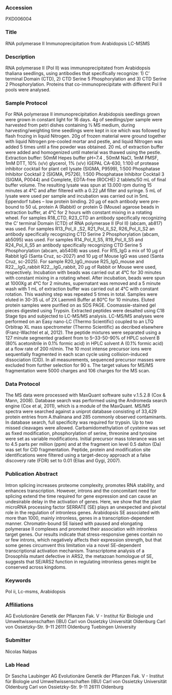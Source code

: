 ### Accession
PXD006004

### Title
RNA polymerase II Immunoprecipitation from Arabidopsis LC-MSMS

### Description
RNA polymerase II (Pol II) was immunoprecipitated from Arabidopsis thaliana seedlings, using antibodies that specifically recognize: 1) C’ terminal Domain (CTD), 2) CTD Serine 5 Phosphorylation  and 3) CTD Serine 2 Phosphorylation. Proteins that co-immunoprecipitate with different Pol II pools were analysed.

### Sample Protocol
For RNA polymerase II immunoprecipitation Arabidopsis seedlings grown were grown in constant light for 16 days. 4g of seedlings/per sample were harvested from petri dishes containing ½ MS medium, during harvesting/weighting time seedlings were kept in ice which was followed by flash frozing in liquid Nitrogen.  20g of frozen material were ground together with liquid Nitrogen pre-cooled mortar and pestle, and liquid Nitrogen was added 5 times until a fine powder was obtained. 20 mL of extraction buffer were added and homogenized until material was thawed using the pestle. Extraction buffer: 50mM Hepes buffer pH=7.4 , 50mM NaCl, 1mM PMSF, 1mM DTT, 10% (v/v) glycerol, 1% (v/v) IGEPAL CA-630, 1:100 of protease inhibitor cocktail for plant cell lysate (SIGMA, P9599), 1:500 Phosphatase Inhibitor Cocktail 2 (SIGMA, P5726), 1:500 Phosphatase Inhibitor Cocktail 3 (SIGMA, P0044) and Complete, EDTA-free (ROCHE) 2 tablets/50 mL of final buffer volume. The resulting lysate was spun at 13.000 rpm during 15 minutes at 4°C and after filtered with a 0.22 µM filter and syringe. 5 mL of lysate were used per sample and incubation was carried out in 5mL Eppendorf tubes – low protein binding.   20 µg of each antibody were pre-bound to 50 uL protein A (Rabbit) or protein G (Mouse) agarose beads in extraction buffer, at 4°C for 2 hours with constant mixing in a rotating wheel. For samples R18_CTD, R23_CTD an antibody specifically recognizing the C’ terminal Domain (CTD) of RNA polymerase II (Pol II) (abcam, ab817) was used. For samples R13_Pol_II _S2, R21_Pol_II_S2, R26_Pol_II_S2 an antibody specifically recognizing CTD Serine 2 Phosphorylation (abcam, ab5095) was used. For samples R14_Pol_II_S5, R19_Pol_II_S5 and R24_Pol_II_S5 an antibody specifically recognizing CTD Serine 5 Phosphorylation (abcam, ab5408) was used. For R15_IgG a mix of 10 µg of Rabbit IgG (Santa Cruz, sc-2027) and 10 µg of Mouse IgG was used (Santa Cruz, sc-2025). For sample R20_IgG_mouse R25_IgG_mouse and R22__IgG_rabbit R22__IgG_rabbit, 20 µg of Rabbit or Mouse were used, respectively.  Incubation with beads was carried out at 4°C for 30 minutes with constant mixing in a rotating wheel. After incubation, beads were spun at 1000Xg at 4°C for 2 minutes, supernatant was removed and a 5 minute wash with 1 mL of extraction buffer was carried out at 4°C with constant rotation. This washing step was repeated 5 times in total. Samples were eluted in 30-35 uL of 2X Laemmli Buffer at 80°C for 10 minutes. Eluted protein samples were purified on as SDS PAGE.  Coomassie-stained gel pieces digested using Trypsin. Extracted peptides were desalted using C18 Stage tips and subjected to LC-MS/MS analysis. LC-MS/MS analyses were performed on an Easy nano-LC (Thermo Scientific) coupled to an LTQ Orbitrap XL mass spectrometer (Thermo Scientific) as decribed elsewhere (Franz-Wachtel et al, 2012). The peptide mixtures were separated using a 127 minute segmented gradient from to 5–33-50-90% of HPLC solvent B (80% acetonitrile in 0.1% formic acid) in HPLC solvent A (0.1% formic acid) at a flow rate of 200 nl/min. The 10 most intense precursor ions were sequentially fragmented in each scan cycle using collision-induced dissociation (CID). In all measurements, sequenced precursor masses were excluded from further selection for 90 s. The target values for MS/MS fragmentation were 5000 charges and 106 charges for the MS scan.

### Data Protocol
The MS data were processed with MaxQuant software suite v.1.5.2.8 (Cox & Mann, 2008). Database search was performed using the Andromeda search engine (Cox et al, 2011), which is a module of the MaxQuant. MS/MS spectra were searched against a uniprot database consisting of 33,429 protein entries from A.thalinana and 285 commonly observed contaminants. In database search, full specificity was required for trypsin. Up to two missed cleavages were allowed. Carbamidomethylation of cysteine was set as fixed modification, phosphorylation of serine, threonine and tyrosine were set as variable modifications. Initial precursor mass tolerance was set to 4.5 parts per million (ppm) and at the fragment ion level 0.5 dalton (Da) was set for CID fragmentation. Peptide, protein and modification site identifications were filtered using a target-decoy approach at a false discovery rate (FDR) set to 0.01 (Elias and Gygi, 2007).

### Publication Abstract
Intron splicing increases proteome complexity, promotes RNA stability, and enhances transcription. However, introns and the concomitant need for splicing extend the time required for gene expression and can cause an undesirable delay in the activation of genes. Here, we show that the plant microRNA processing factor SERRATE (SE) plays an unexpected and pivotal role in the regulation of intronless genes. Arabidopsis SE associated with more than 1000, mainly intronless, genes in a transcription-dependent manner. Chromatin-bound SE liaised with paused and elongating polymerase II complexes and promoted their association with intronless target genes. Our results indicate that stress-responsive genes contain no or few introns, which negatively affects their expression strength, but that some genes circumvent this limitation via a novel SE-dependent transcriptional activation mechanism. Transcriptome analysis of a Drosophila mutant defective in ARS2, the metazoan homologue of SE, suggests that SE/ARS2 function in regulating intronless genes might be conserved across kingdoms.

### Keywords
Pol ii, Lc-msms, Arabidopsis

### Affiliations
AG Evolutionäre Genetik der Pflanzen Fak. V - Institut für Biologie und Umweltwissenschaften (IBU)  Carl von Ossietzky Universität Oldenburg  Carl von Ossietzky-Str. 9-11  26111 Oldenburg
Tuebingen University

### Submitter
Nicolas Nalpas

### Lab Head
Dr Sascha Laubinger
AG Evolutionäre Genetik der Pflanzen Fak. V - Institut für Biologie und Umweltwissenschaften (IBU)  Carl von Ossietzky Universität Oldenburg  Carl von Ossietzky-Str. 9-11  26111 Oldenburg


